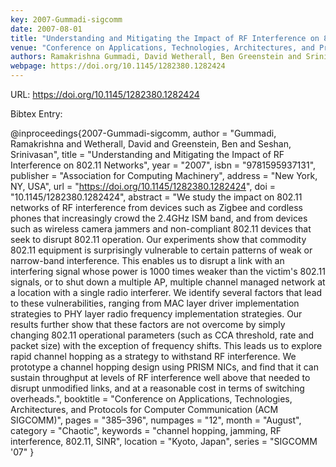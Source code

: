```yaml
---
key: 2007-Gummadi-sigcomm
date: 2007-08-01
title: "Understanding and Mitigating the Impact of RF Interference on 802.11 Networks"
venue: "Conference on Applications, Technologies, Architectures, and Protocols for Computer Communication (ACM SIGCOMM)"
authors: Ramakrishna Gummadi, David Wetherall, Ben Greenstein and Srinivasan Seshan
webpage: https://doi.org/10.1145/1282380.1282424
---
```


URL: https://doi.org/10.1145/1282380.1282424

Bibtex Entry:

@inproceedings{2007-Gummadi-sigcomm,
    author = "Gummadi, Ramakrishna and Wetherall, David and Greenstein, Ben and Seshan, Srinivasan",
    title = "Understanding and Mitigating the Impact of RF Interference on 802.11 Networks",
    year = "2007",
    isbn = "9781595937131",
    publisher = "Association for Computing Machinery",
    address = "New York, NY, USA",
    url = "https://doi.org/10.1145/1282380.1282424",
    doi = "10.1145/1282380.1282424",
    abstract = "We study the impact on 802.11 networks of RF interference from devices such as Zigbee and cordless phones that increasingly crowd the 2.4GHz ISM band, and from devices such as wireless camera jammers and non-compliant 802.11 devices that seek to disrupt 802.11 operation. Our experiments show that commodity 802.11 equipment is surprisingly vulnerable to certain patterns of weak or narrow-band interference. This enables us to disrupt a link with an interfering signal whose power is 1000 times weaker than the victim's 802.11 signals, or to shut down a multiple AP, multiple channel managed network at a location with a single radio interferer. We identify several factors that lead to these vulnerabilities, ranging from MAC layer driver implementation strategies to PHY layer radio frequency implementation strategies. Our results further show that these factors are not overcome by simply changing 802.11 operational parameters (such as CCA threshold, rate and packet size) with the exception of frequency shifts. This leads us to explore rapid channel hopping as a strategy to withstand RF interference. We prototype a channel hopping design using PRISM NICs, and find that it can sustain throughput at levels of RF interference well above that needed to disrupt unmodified links, and at a reasonable cost in terms of switching overheads.",
    booktitle = "Conference on Applications, Technologies, Architectures, and Protocols for Computer Communication (ACM SIGCOMM)",
    pages = "385–396",
    numpages = "12",
    month = "August",
    category = "Chaotic",
    keywords = "channel hopping, jamming, RF interference, 802.11, SINR",
    location = "Kyoto, Japan",
    series = "SIGCOMM '07"
}

